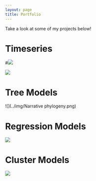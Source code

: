 ```yaml
---
layout: page
title: Portfolio
---
```


Take a look at some of my projects below!




# Timeseries 
#![](../img/arima12.png)

[![](../img/arima12.png)](http://www.disturbancesinthewash.net/journal/2012/8/11/how-to-add-an-image-with-link-in-markdown.html)


# Tree Models
![](../img/Narrative phylogeny.png)
# Regression Models
![](../img/slr.png)
# Cluster Models
![](../img/gopro.jpg)

